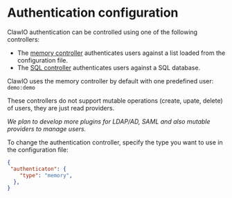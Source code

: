 # Authentication configuration

ClawIO authentication can be controlled using one of the following
controllers:

- The [memory controller](memory.md) authenticates users against a list loaded from the configuration file.
- The [SQL controller](sql.md) authenticates users against a SQL database.

ClawIO uses the memory controller by default with one predefined user: `demo:demo`

These controllers do not support mutable operations (create, upate, delete) of users, they are just
read providers.

*We plan to develop more plugins for LDAP/AD, SAML and also mutable providers to manage users.* 

To change the authentication controller, specify the type you want to use
in the configuration file:

```json
{
 "authenticaton": {
    "type": "memory",
  },
}
```
